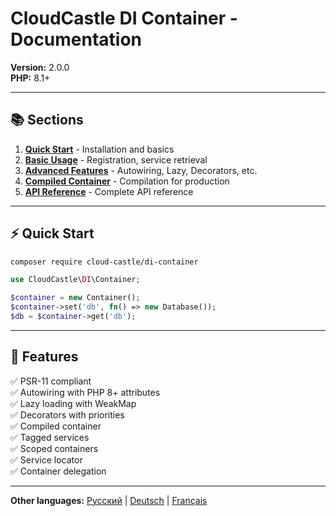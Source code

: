# CloudCastle DI Container - Documentation

**Version:** 2.0.0  
**PHP:** 8.1+

---

## 📚 Sections

1. **[Quick Start](01_QUICK_START.md)** - Installation and basics
2. **[Basic Usage](02_BASIC_USAGE.md)** - Registration, service retrieval
3. **[Advanced Features](03_ADVANCED_FEATURES.md)** - Autowiring, Lazy, Decorators, etc.
4. **[Compiled Container](04_COMPILED.md)** - Compilation for production
5. **[API Reference](05_API.md)** - Complete API reference

---

## ⚡ Quick Start

```bash
composer require cloud-castle/di-container
```

```php
use CloudCastle\DI\Container;

$container = new Container();
$container->set('db', fn() => new Database());
$db = $container->get('db');
```

---

## 🚀 Features

✅ PSR-11 compliant  
✅ Autowiring with PHP 8+ attributes  
✅ Lazy loading with WeakMap  
✅ Decorators with priorities  
✅ Compiled container  
✅ Tagged services  
✅ Scoped containers  
✅ Service locator  
✅ Container delegation

---

**Other languages:** [Русский](../ru/README.md) | [Deutsch](../de/README.md) | [Français](../fr/README.md)
